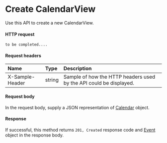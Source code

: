 # Create CalendarView

Use this API to create a new CalendarView.
#### HTTP request
```http
to be completed....
```
#### Request headers
| Name       | Type | Description|
|:---------------|:--------|:----------|
| X-Sample-Header  | string  | Sample of how the HTTP headers used by the API could be displayed.|

#### Request body
In the request body, supply a JSON representation of [Calendar]('../api/calendar.md') object.


#### Response
If successful, this method returns `201, Created` response code and [Event](../resources/event.md) object in the response body.
